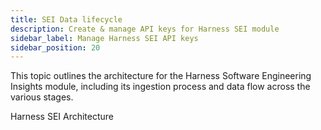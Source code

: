 ```yaml
---
title: SEI Data lifecycle
description: Create & manage API keys for Harness SEI module
sidebar_label: Manage Harness SEI API keys
sidebar_position: 20
---
```


This topic outlines the architecture for the Harness Software Engineering Insights module, including its ingestion process and data flow across the various stages.

Harness SEI Architecture



